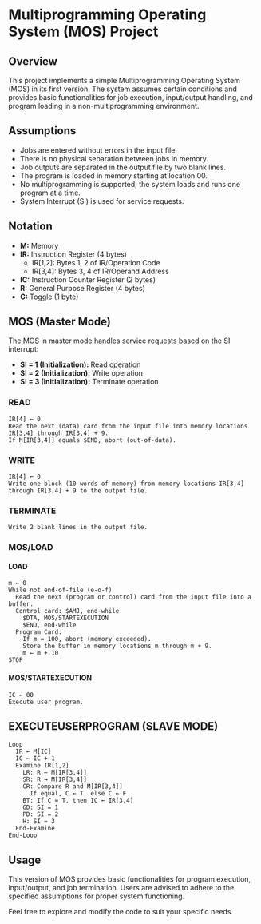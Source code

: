 # Multiprogramming Operating System (MOS) Project

## Overview
This project implements a simple Multiprogramming Operating System (MOS) in its first version. The system assumes certain conditions and provides basic functionalities for job execution, input/output handling, and program loading in a non-multiprogramming environment.

## Assumptions
- Jobs are entered without errors in the input file.
- There is no physical separation between jobs in memory.
- Job outputs are separated in the output file by two blank lines.
- The program is loaded in memory starting at location 00.
- No multiprogramming is supported; the system loads and runs one program at a time.
- System Interrupt (SI) is used for service requests.

## Notation
- **M:** Memory
- **IR:** Instruction Register (4 bytes)
  - IR[1,2]: Bytes 1, 2 of IR/Operation Code
  - IR[3,4]: Bytes 3, 4 of IR/Operand Address
- **IC:** Instruction Counter Register (2 bytes)
- **R:** General Purpose Register (4 bytes)
- **C:** Toggle (1 byte)

## MOS (Master Mode)
The MOS in master mode handles service requests based on the SI interrupt:

- **SI = 1 (Initialization):** Read operation
- **SI = 2 (Initialization):** Write operation
- **SI = 3 (Initialization):** Terminate operation

### READ
```assembly
IR[4] ← 0
Read the next (data) card from the input file into memory locations IR[3,4] through IR[3,4] + 9.
If M[IR[3,4]] equals $END, abort (out-of-data).
```

### WRITE
```assembly
IR[4] ← 0
Write one block (10 words of memory) from memory locations IR[3,4] through IR[3,4] + 9 to the output file.
```

### TERMINATE
```assembly
Write 2 blank lines in the output file.
```

### MOS/LOAD
#### LOAD
```assembly
m ← 0
While not end-of-file (e-o-f)
  Read the next (program or control) card from the input file into a buffer.
  Control card: $AMJ, end-while
    $DTA, MOS/STARTEXECUTION
    $END, end-while
  Program Card:
    If m = 100, abort (memory exceeded).
    Store the buffer in memory locations m through m + 9.
    m ← m + 10
STOP
```

#### MOS/STARTEXECUTION
```assembly
IC ← 00
Execute user program.
```

## EXECUTEUSERPROGRAM (SLAVE MODE)
```assembly
Loop
  IR ← M[IC]
  IC ← IC + 1
  Examine IR[1,2]
    LR: R ← M[IR[3,4]]
    SR: R → M[IR[3,4]]
    CR: Compare R and M[IR[3,4]]
      If equal, C ← T, else C ← F
    BT: If C = T, then IC ← IR[3,4]
    GD: SI = 1
    PD: SI = 2
    H: SI = 3
  End-Examine
End-Loop
```

## Usage
This version of MOS provides basic functionalities for program execution, input/output, and job termination. Users are advised to adhere to the specified assumptions for proper system functioning.

Feel free to explore and modify the code to suit your specific needs.